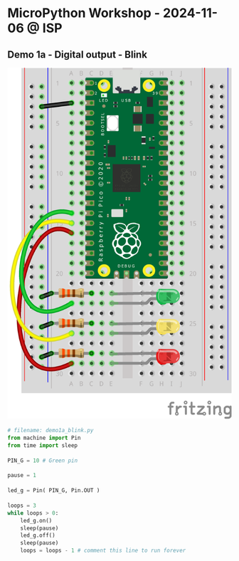 # MicroPython Workshop - 2024-11-06 @ ISP


## Demo 1a - Digital output - Blink

<img src="img/Semaforo%20-%20Pi%20Pico_bb.png" with="100px">


```Python
# filename: demo1a_blink.py
from machine import Pin
from time import sleep
 
PIN_G = 10 # Green pin

pause = 1

led_g = Pin( PIN_G, Pin.OUT ) 

loops = 3
while loops > 0:
    led_g.on()
    sleep(pause)
    led_g.off()
    sleep(pause)
    loops = loops - 1 # comment this line to run forever
```
